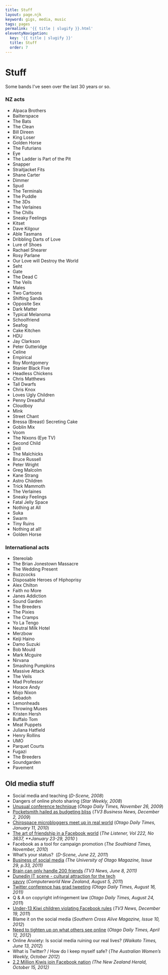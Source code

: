 ```yaml
---
title: Stuff
layout: page.njk
keyword: gigs, media, music
tags: pages
permalink: '{{ title | slugify }}.html'
eleventyNavigation:
  key: '{{ title | slugify }}'
  title: Stuff
  order: 7
---
```

# Stuff

Some bands I've seen over the last 30 years or so.

### **NZ acts**

* Alpaca Brothers
* Bailterspace
* The Bats
* The Clean
* Bill Direen
* King Loser
* Golden Horse
* The Futurians
* Eye
* The Ladder is Part of the Pit
* Snapper
* Straitjacket Fits
* Shane Carter
* Dimmer
* Spud
* The Terminals
* The Puddle
* The 3Ds
* The Verlaines
* The Chills
* Sneaky Feelings
* Kitset
* Dave Kilgour
* Able Tasmans
* Dribbling Darts of Love
* Lure of Shoes
* Rachael Shearer
* Rosy Parlane
* Our Love will Destroy the World
* Seht
* Gate
* The Dead C
* The Veils
* Males
* Two Cartoons
* Shifting Sands
* Opposite Sex
* Dark Matter
* Typical Melanoma
* Schoolfriend
* Seafog
* Cake Kitchen
* HDU
* Jay Clarkson
* Peter Gutteridge
* Celine
* Empirical
* Roy Montgomery
* Stanier Black Five
* Headless Chickens
* Chris Matthews
* Tall Dwarfs
* Chris Knox
* Loves Ugly Children
* Penny Dreadful
* Cloudboy
* Mink
* Street Chant
* Bressa (Breast) Secreting Cake
* Goblin Mix
* Voom
* The Nixons (Eye TV)
* Second Child
* Drill
* The Malchicks
* Bruce Russell
* Peter Wright
* Greg Malcolm
* Kane Strang
* Astro Children
* Trick Mammoth
* The Verlaines
* Sneaky Feelings
* Fatal Jelly Space
* Nothing at All
* Suka
* Swarm
* Tiny Ruins
* Nothing at all!
* Golden Horse

### **International acts**

* Stereolab
* The Brian Jonestown Massacre
* The Wedding Present
* Buzzcocks
* Disposable Heroes of Hiphoprisy&nbsp;
* Alex Chilton
* Faith no More
* Janes Addiction
* Sound Garden
* The Breeders
* The Pixies
* The Cramps
* Yo La Tengo
* Neutral Milk Hotel
* Merzbow
* Keiji Haino
* Damo Suzuki
* Bob Mould
* Mark Mcguire
* Nirvana
* Smashing Pumpkins
* Massive Attack
* The Veils
* Mad Professor
* Horace Andy
* Mojo Nixon
* Sebadoh
* Lemonheads
* Throwing Muses
* Kristen Hersh
* Buffalo Tom
* Meat Puppets
* Juliana Hatfield
* Henry Rollins
* UMO
* Parquet Courts
* Fugazi
* The Breeders
* Soundgarden
* Pavement

## Old media stuff

* Social media and teaching (*D-Scene, 2008*)
* Dangers of online photo sharing (*Star Weekly, 2008*)
* <a target="_blank" href="https://href.li/?http://www.odt.co.nz/on-campus/university-otago/83428/unusual-conference-technique">Unusual conference technique</a>&nbsp;(*Otago Daily Times, November 26, 2009*)
* <a target="new" href="https://href.li/?http://www.3news.co.nz/Pocketsmith-hailed-as-budgeting-bliss-/tabid/369/articleID/132225/cat/41/Default.aspx">Pocketsmith hailed as budgeting bliss</a>&nbsp;(*TV3 Business News, December 2, 2009*)
* <a target="_blank" href="https://href.li/?http://www.odt.co.nz/your-town/dunedin/88591/chirpspace-microbloggers-meet-real-world">Chirpspace microbloggers meet up in real world</a>&nbsp;(*Otago Daily Times, January 11, 2010*)
* [The art of friendship in a Facebook world](https://href.li/?http://www.listener.co.nz/issue/3637/features/14786/the_art_of_friendship_in_a_facebook_world.html)&nbsp;(*The Listener, Vol 222, No 3637, \*\*January 23-29, 2010&nbsp;*)
* Facebook as a tool for campaign promotion (*The Southland Times, November, 2010*)
* What’s your status? &nbsp;(*D-Scene, June 22, 2011*)
* [Business of social media](https://href.li/?http://www.otago.ac.nz/news/otagomagazine/otago020655.pdf)&nbsp;*(The University of Otago Magazine,&nbsp;*Issue 29,*&nbsp;p.33, 2011)*
* <a target="_blank" href="https://href.li/?http://www.3news.co.nz/Brain-can-only-handle-200-friends---research/tabid/1160/articleID/214342/Default.aspx">Brain can only handle 200 friends</a>*&nbsp;(TV3 News, June 8, 2011)*
* <a target="_blank" href="https://href.li/?http://www.computerworld.co.nz/article/495732/dunedin_it_scene_-_cultural_attraction_tech_savvy">Dunedin IT scene - cultural attraction for the tech savvy</a>&nbsp;(*Computerworld New Zealand, August 5, 2011*)
* <a target="_blank" href="https://href.li/?http://www.odt.co.nz/campus/university-otago/173687/twitter-conference-has-grads-tweeting">Twitter conference has grad tweeting</a>&nbsp;*(Otago Daily Times, August 16, 2011)*
* Q & A on copyright infringement law (*Otago Daily Times, August 24, 2011*)
* <a target="_blank" href="https://href.li/?http://www.3news.co.nz/Under-13-Kiwi-children-violating-Facebook-rules/tabid/423/articleID/237138/Default.aspx">Under-13 Kiwi children violating Facebook rules</a>&nbsp;(*TV3 News, December 19, 2011*)
* Blame it on the social media (*Southern Cross Alive Magazine, Issue 10, 2012*)
* <a target="_blank" href="https://href.li/?http://www.odt.co.nz/news/dunedin/205044/need-tighten-what-others-see-online">Need to tighten up on what others see online</a>&nbsp;(*Otago Daily Times, April 12, 2012*)
* Online Anxiety: Is social media ruining our real lives? (*Waikato Times, June 13, 2012*)
* What is Twitter? / How do I keep myself safe? (*The Australian Women’s Weekly, October 2012*)
* <a target="_blank" href="https://href.li/?http://www.nzherald.co.nz/nz/news/article.cfm?c_id=1&amp;objectid=10840496">2.2 Million Kiwis join Facebook nation</a>&nbsp;*(The New Zealand Herald, October 15, 2012)*